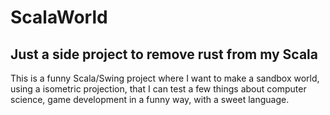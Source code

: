 # ScalaWorld
## Just a side project to remove rust from my Scala

This is a funny Scala/Swing project where I want to make a sandbox world, using a isometric projection, that I can test a few things about computer science, game development in a funny way, with a sweet language.
